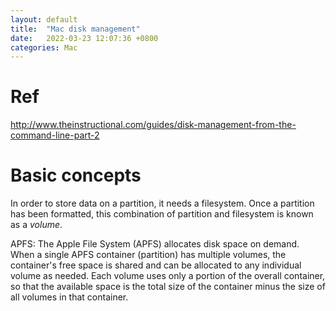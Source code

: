 ```yaml
---
layout: default
title:  "Mac disk management"
date:   2022-03-23 12:07:36 +0800
categories: Mac
---
```




# Ref

http://www.theinstructional.com/guides/disk-management-from-the-command-line-part-2

# Basic concepts

In order to store data on a partition, it needs a filesystem. Once a partition has been formatted, this combination of partition and filesystem is known as a *volume*.

APFS: The Apple File System (APFS) allocates disk space on demand. When a single APFS container (partition) has multiple volumes, the container's free space is shared and can be allocated to any individual volume as needed. Each volume uses only a portion of the overall container, so that the available space is the total size of the container minus the size of all volumes in that container.